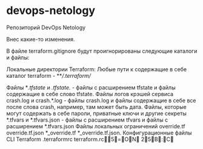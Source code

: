 # devops-netology
Репозиторий DevOps Netology

Внес какие-то изменения.

В файле terraform.gitignore будут проигнорированы следующие каталоги и файлы:

Локальные директории Terraform:
Любые пути к содержащие в себе каталог terraform - ***/.terraform/*

Файлы **.tfstate* и *.tfstate.* - файлы с расширением tfstate и файлы содержащие в себе слово tfstate.
Файлы логов крэшей сервиса crash.log и crash.*.log - файлы crash.log и файлы содержащие в себе все после слова crash, например, там может быть дата.
Файлы, которые могут содержать в себе пароли, приватные ключи и другие секреты *.tfvars и *.tfvars.json - файлы с расширением tfvars и файлы с расширением *.tfvars.json
Файлы локальных ограничений override.tf override.tf.json *_override.tf *_override.tf.json.
Конфигурационные файлы CLI Terraform .terraformrc terraform.rc5=ON  25B:C 
 